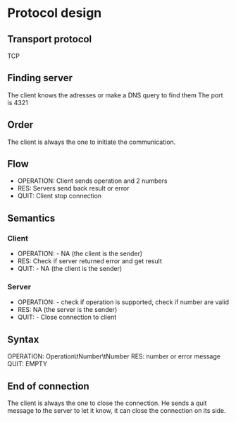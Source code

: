 # Protocol design

## Transport protocol
TCP

## Finding server
The client knows the adresses or make a DNS query to find them
The port is 4321

## Order
The client is always the one to initiate the communication.

## Flow

- OPERATION:  Client sends operation and 2 numbers
- RES:        Servers send back result or error
- QUIT:       Client stop connection 

## Semantics
### Client
- OPERATION:  - NA (the client is the sender)
- RES:        Check if server returned error and get result
- QUIT:       - NA (the client is the sender)

### Server
- OPERATION:  - check if operation is supported, check if number are valid
- RES:        NA (the server is the sender)
- QUIT:       - Close connection to client

## Syntax
OPERATION: Operation\tNumber\tNumber
RES: number or error message
QUIT: EMPTY

## End of connection
The client is always the one to close the connection. He sends a quit message to the server to let it know, it can close the connection on its side.


